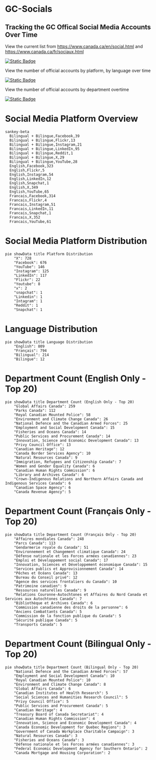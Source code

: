 # GC-Socials
## Tracking the GC Offical Social Media Accounts Over Time

View the current list from https://www.canada.ca/en/social.html and https://www.canada.ca/fr/sociaux.html

[![Static Badge](https://img.shields.io/badge/Open%20in%20Flatdata%20Viewer-FF00E8?style=for-the-badge&logo=github&logoColor=black)](https://flatgithub.com/PatLittle/GC-Socials?filename=sm.csv)

View the number of official accounts by platform, by language over time

[![Static Badge](https://img.shields.io/badge/Open%20in%20Flatdata%20Viewer-FF00E8?style=for-the-badge&logo=github&logoColor=black)](https://flatgithub.com/PatLittle/GC-Socials?filename=platform_counts.csv)

View the number of official accounts by department overtime

[![Static Badge](https://img.shields.io/badge/Open%20in%20Flatdata%20Viewer-FF00E8?style=for-the-badge&logo=github&logoColor=black)](https://flatgithub.com/PatLittle/GC-Socials?filename=department_counts.csv&sort=Count%2Cdesc&stickyColumnName=Date)


# Social Media Platform Overview

```mermaid
sankey-beta
  Bilingual + Bilingue,Facebook,39
  Bilingual + Bilingue,Flickr,13
  Bilingual + Bilingue,Instagram,21
  Bilingual + Bilingue,LinkedIn,95
  Bilingual + Bilingue,Reddit,1
  Bilingual + Bilingue,X,29
  Bilingual + Bilingue,YouTube,28
  English,Facebook,323
  English,Flickr,5
  English,Instagram,54
  English,LinkedIn,12
  English,Snapchat,1
  English,X,349
  English,YouTube,65
  Francais,Facebook,314
  Francais,Flickr,4
  Francais,Instagram,51
  Francais,LinkedIn,11
  Francais,Snapchat,1
  Francais,X,352
  Francais,YouTube,61
```

# Social Media Platform Distribution

```mermaid
pie showData title Platform Distribution
    "X": 728
    "Facebook": 676
    "YouTube": 146
    "Instagram": 125
    "LinkedIn": 117
    "Flickr": 22
    "Youtube": 8
    "x": 2
    "snapchat": 1
    "Linkedin": 1
    "Intagram": 1
    "Reddit": 1
    "Snapchat": 1
```

# Language Distribution

```mermaid
pie showData title Language Distribution
    "English": 809
    "Français": 794
    "Bilingual": 214
    "Bilingue": 12
```

# Department Count (English Only - Top 20)

```mermaid
pie showData title Department Count (English Only - Top 20)
    "Global Affairs Canada": 259
    "Parks Canada": 112
    "Royal Canadian Mounted Police": 58
    "Environment and Climate Change Canada": 26
    "National Defence and the Canadian Armed Forces": 25
    "Employment and Social Development Canada": 15
    "Fisheries and Oceans Canada": 14
    "Public Services and Procurement Canada": 14
    "Innovation, Science and Economic Development Canada": 13
    "Privy Council Office": 13
    "Canadian Heritage": 12
    "Canada Border Services Agency": 10
    "Natural Resources Canada": 9
    "Immigration, Refugees and Citizenship Canada": 7
    "Women and Gender Equality Canada": 6
    "Canadian Human Rights Commission": 6
    "Library and Archives Canada": 6
    "Crown-Indigenous Relations and Northern Affairs Canada and Indigenous Services Canada": 6
    "Canadian Space Agency": 6
    "Canada Revenue Agency": 5
```

# Department Count (Français Only - Top 20)

```mermaid
pie showData title Department Count (Français Only - Top 20)
    "Affaires mondiales Canada": 248
    "Parcs Canada": 113
    "Gendarmerie royale du Canada": 51
    "Environnement et Changement climatique Canada": 24
    "Défense nationale et les Forces armées canadiennes": 23
    "Emploi et Développement social Canada": 17
    "Innovation, Sciences et Développement économique Canada": 15
    "Services publics et Approvisionnement Canada": 14
    "Pêches et Océans Canada": 13
    "Bureau du Conseil privé": 12
    "Agence des services frontaliers du Canada": 10
    "Patrimoine canadien": 9
    "Ressources naturelles Canada": 9
    "Relations Couronne-Autochtones et Affaires du Nord Canada et Services aux Autochtones Canada": 7
    "Bibliothèque et Archives Canada": 6
    "Commission canadienne des droits de la personne": 6
    "Anciens Combattants Canada": 5
    "Commission de la fonction publique du Canada": 5
    "Sécurité publique Canada": 5
    "Transports Canada": 5
```

# Department Count (Bilingual Only - Top 20)

```mermaid
pie showData title Department Count (Bilingual Only - Top 20)
    "National Defence and the Canadian Armed Forces": 57
    "Employment and Social Development Canada": 10
    "Royal Canadian Mounted Police": 10
    "Environment and Climate Change Canada": 8
    "Global Affairs Canada": 6
    "Canadian Institutes of Health Research": 5
    "Social Sciences and Humanities Research Council": 5
    "Privy Council Office": 5
    "Public Services and Procurement Canada": 5
    "Canadian Heritage": 4
    "Treasury Board of Canada Secretariat": 4
    "Canadian Human Rights Commission": 4
    "Innovation, Science and Economic Development Canada": 4
    "Canada Economic Development for Quebec Regions": 3
    "Government of Canada Workplace Charitable Campaign": 3
    "Natural Resources Canada": 3
    "Fisheries and Oceans Canada": 3
    "Défense nationale et les Forces armées canadiennes": 3
    "Federal Economic Development Agency for Southern Ontario": 2
    "Canada Mortgage and Housing Corporation": 2
```